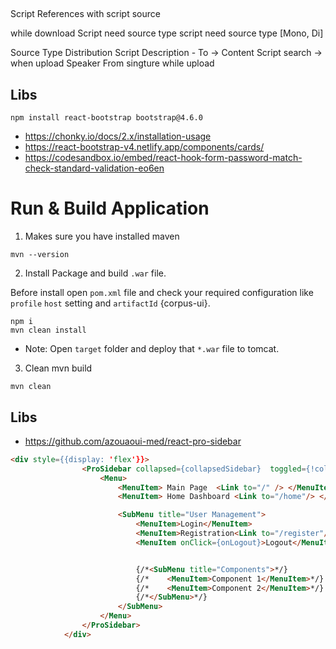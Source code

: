 ## 

Script References with script source

while download Script need source type 
script need source type [Mono, Di]

Source Type Distribution
Script Description - To -> Content
Script search -> when upload
Speaker From singture while upload 

## Libs

    npm install react-bootstrap bootstrap@4.6.0
    

- https://chonky.io/docs/2.x/installation-usage
- https://react-bootstrap-v4.netlify.app/components/cards/
- https://codesandbox.io/embed/react-hook-form-password-match-check-standard-validation-eo6en

# Run & Build Application

1. Makes sure you have installed maven

```
mvn --version
```

2. Install Package and build `.war` file.

Before install open `pom.xml` file and check your required configuration like `profile` `host` setting and `artifactId` {corpus-ui}.

```
npm i
mvn clean install
```

* Note: Open `target` folder and deploy that `*.war` file to tomcat.

3. Clean mvn build

```
mvn clean
```


## Libs
- https://github.com/azouaoui-med/react-pro-sidebar



```html
<div style={{display: 'flex'}}>
                <ProSidebar collapsed={collapsedSidebar}  toggled={!collapsedSidebar} onToggle={toggleSidebar}>
                    <Menu>
                        <MenuItem> Main Page  <Link to="/" /> </MenuItem>
                        <MenuItem> Home Dashboard <Link to="/home"/> </MenuItem>

                        <SubMenu title="User Management">
                            <MenuItem>Login</MenuItem>
                            <MenuItem>Registration<Link to="/register"/> </MenuItem>
                            <MenuItem onClick={onLogout}>Logout</MenuItem>


                            {/*<SubMenu title="Components">*/}
                            {/*    <MenuItem>Component 1</MenuItem>*/}
                            {/*    <MenuItem>Component 2</MenuItem>*/}
                            {/*</SubMenu>*/}
                        </SubMenu>
                    </Menu>
                </ProSidebar>
            </div>
```
